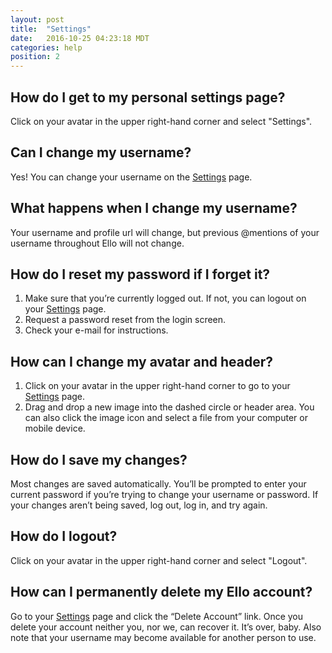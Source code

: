 ```yaml
---
layout: post
title:  "Settings"
date:   2016-10-25 04:23:18 MDT
categories: help
position: 2
---
```

## How do I get to my personal settings page?

Click on your avatar in the upper right-hand corner and select "Settings".

## Can I change my username?

Yes! You can change your username on the [Settings](https://ello.co/settings) page.

## What happens when I change my username?

Your username and profile url will change, but previous @mentions of your username throughout Ello will not change.

## How do I reset my password if I forget it?

1. Make sure that you’re currently logged out. If not, you can logout on your [Settings](https://ello.co/settings) page.
2. Request a password reset from the login screen.
3. Check your e-mail for instructions.

## How can I change my avatar and header?

1. Click on your avatar in the upper right-hand corner to go to your [Settings](https://ello.co/settings) page.
2. Drag and drop a new image into the dashed circle or header area. You can also click the image icon and select a file from your computer or mobile device.

## How do I save my changes?

Most changes are saved automatically. You’ll be prompted to enter your current password if you’re trying to change your username or password. If your changes aren’t being saved, log out, log in, and try again.

## How do I logout?

Click on your avatar in the upper right-hand corner and select "Logout".

## How can I permanently delete my Ello account?

Go to your [Settings](https://ello.co/settings) page and click the “Delete Account” link. Once you delete your account neither you, nor we, can recover it. It’s over, baby. Also note that your username may become available for another person to use.
